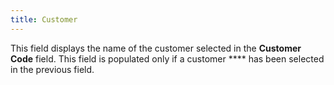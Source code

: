 ```yaml
---
title: Customer
---
```



This field displays the name of the customer selected in the **Customer** **Code** field. This field is populated only if a customer **** has been selected in the previous field.
